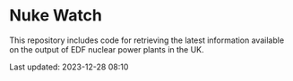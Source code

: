 # Nuke Watch

This repository includes code for retrieving the latest information available on the output of EDF nuclear power plants in the UK.

Last updated: 2023-12-28 08:10